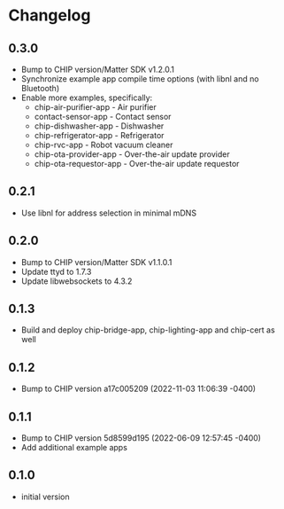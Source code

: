 # Changelog

## 0.3.0

- Bump to CHIP version/Matter SDK v1.2.0.1
- Synchronize example app compile time options (with libnl and no Bluetooth)
- Enable more examples, specifically:
  - chip-air-purifier-app - Air purifier
  - contact-sensor-app - Contact sensor
  - chip-dishwasher-app - Dishwasher
  - chip-refrigerator-app - Refrigerator
  - chip-rvc-app - Robot vacuum cleaner
  - chip-ota-provider-app - Over-the-air update provider
  - chip-ota-requestor-app - Over-the-air update requestor

## 0.2.1

- Use libnl for address selection in minimal mDNS

## 0.2.0

- Bump to CHIP version/Matter SDK v1.1.0.1
- Update ttyd to 1.7.3
- Update libwebsockets to 4.3.2

## 0.1.3

- Build and deploy chip-bridge-app, chip-lighting-app and chip-cert as well

## 0.1.2

- Bump to CHIP version a17c005209 (2022-11-03 11:06:39 -0400)

## 0.1.1

- Bump to CHIP version 5d8599d195 (2022-06-09 12:57:45 -0400)
- Add additional example apps

## 0.1.0

- initial version
